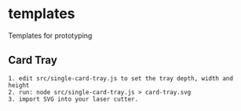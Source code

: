 # templates
Templates for prototyping

## Card Tray

```
1. edit src/single-card-tray.js to set the tray depth, width and height
2. run: node src/single-card-tray.js > card-tray.svg
3. import SVG into your laser cutter.
```
